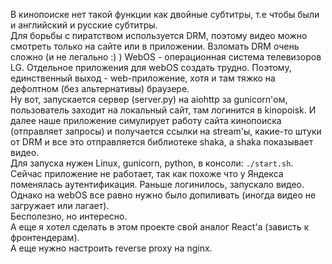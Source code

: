 В кинопоиске нет такой функции как двойные субтитры, т.е чтобы были и английский и русские субтитры.
<br>
Для борьбы с пиратством используется DRM, поэтому видео можно смотреть только на сайте или в приложении. Взломать DRM очень сложно (и не легально :) )
WebOS - операционная система телевизоров LG. Отдельное приложения для webOS создать трудно. Поэтому, единственный выход - web-приложение, хотя и там тяжко на дефолтном (без альтернативы) браузере.
<br>
Ну вот, запускается сервер (server.py) на aiohttp за gunicorn'ом, пользователь заходит на локальный сайт, там логинится в kinopoisk. И далее наше приложение симулирует работу
сайта кинопоиска (отправляет запросы) и получается ссылки на stream'ы, какие-то штуки от DRM и все это отправляется библиотеке shaka, а shaka показывает видео.
<br>
Для запуска нужен Linux, gunicorn, python, в консоли: ```./start.sh```.
<br>
Сейчас приложение не работает, так как похоже что у Яндекса поменялась аутентификация. Раньше логинилось, запускало видео. Однако на webOS все равно нужно было допиливать (иногда видео не загружает или лагает).
<br>
Бесполезно, но интересно.
<br>
А еще я хотел сделать в этом проекте свой аналог React'а (зависть к фронтендерам).
<br>
А еще нужно настроить reverse proxy на nginx.
